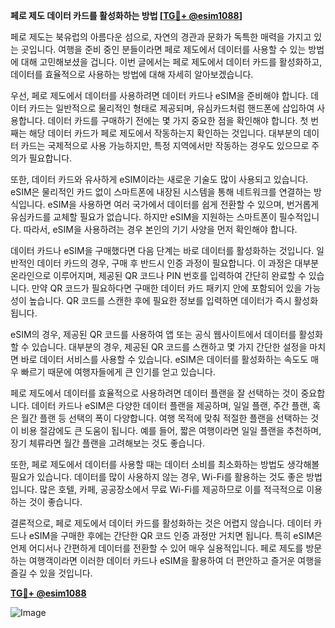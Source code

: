 **페로 제도 데이터 카드를 활성화하는 방법 [[TG💪+ @esim1088](https://t.me/s/esim1088)]**

페로 제도는 북유럽의 아름다운 섬으로, 자연의 경관과 문화가 독특한 매력을 가지고 있는 곳입니다. 여행을 준비 중인 분들이라면 페로 제도에서 데이터를 사용할 수 있는 방법에 대해 고민해보셨을 겁니다. 이번 글에서는 페로 제도에서 데이터 카드를 활성화하고, 데이터를 효율적으로 사용하는 방법에 대해 자세히 알아보겠습니다.

우선, 페로 제도에서 데이터를 사용하려면 데이터 카드나 eSIM을 준비해야 합니다. 데이터 카드는 일반적으로 물리적인 형태로 제공되며, 유심카드처럼 핸드폰에 삽입하여 사용합니다. 데이터 카드를 구매하기 전에는 몇 가지 중요한 점을 확인해야 합니다. 첫 번째는 해당 데이터 카드가 페로 제도에서 작동하는지 확인하는 것입니다. 대부분의 데이터 카드는 국제적으로 사용 가능하지만, 특정 지역에서만 작동하는 경우도 있으므로 주의가 필요합니다.

또한, 데이터 카드와 유사하게 eSIM이라는 새로운 기술도 많이 사용되고 있습니다. eSIM은 물리적인 카드 없이 스마트폰에 내장된 시스템을 통해 네트워크를 연결하는 방식입니다. eSIM을 사용하면 여러 국가에서 데이터를 쉽게 전환할 수 있으며, 번거롭게 유심카드를 교체할 필요가 없습니다. 하지만 eSIM을 지원하는 스마트폰이 필수적입니다. 따라서, eSIM을 사용하려는 경우 본인의 기기 사양을 먼저 확인해야 합니다.

데이터 카드나 eSIM을 구매했다면 다음 단계는 바로 데이터를 활성화하는 것입니다. 일반적인 데이터 카드의 경우, 구매 후 반드시 인증 과정이 필요합니다. 이 과정은 대부분 온라인으로 이루어지며, 제공된 QR 코드나 PIN 번호를 입력하여 간단히 완료할 수 있습니다. 만약 QR 코드가 필요하다면 구매한 데이터 카드 패키지 안에 포함되어 있을 가능성이 높습니다. QR 코드를 스캔한 후에 필요한 정보를 입력하면 데이터가 즉시 활성화됩니다.

eSIM의 경우, 제공된 QR 코드를 사용하여 앱 또는 공식 웹사이트에서 데이터를 활성화할 수 있습니다. 대부분의 경우, 제공된 QR 코드를 스캔하고 몇 가지 간단한 설정을 마치면 바로 데이터 서비스를 사용할 수 있습니다. eSIM은 데이터를 활성화하는 속도도 매우 빠르기 때문에 여행자들에게 큰 인기를 얻고 있습니다.

페로 제도에서 데이터를 효율적으로 사용하려면 데이터 플랜을 잘 선택하는 것이 중요합니다. 데이터 카드나 eSIM은 다양한 데이터 플랜을 제공하며, 일일 플랜, 주간 플랜, 혹은 월간 플랜 등 선택의 폭이 다양합니다. 여행 목적에 맞춰 적절한 플랜을 선택하는 것이 비용 절감에도 큰 도움이 됩니다. 예를 들어, 짧은 여행이라면 일일 플랜을 추천하며, 장기 체류라면 월간 플랜을 고려해보는 것도 좋습니다.

또한, 페로 제도에서 데이터를 사용할 때는 데이터 소비를 최소화하는 방법도 생각해볼 필요가 있습니다. 데이터를 많이 사용하지 않는 경우, Wi-Fi를 활용하는 것도 좋은 방법입니다. 많은 호텔, 카페, 공공장소에서 무료 Wi-Fi를 제공하므로 이를 적극적으로 이용하는 것이 좋습니다.

결론적으로, 페로 제도에서 데이터 카드를 활성화하는 것은 어렵지 않습니다. 데이터 카드나 eSIM을 구매한 후에는 간단한 QR 코드 인증 과정만 거치면 됩니다. 특히 eSIM은 언제 어디서나 간편하게 데이터를 전환할 수 있어 매우 실용적입니다. 페로 제도를 방문하는 여행객이라면 이러한 데이터 카드나 eSIM을 활용하여 더 편안하고 즐거운 여행을 즐길 수 있을 것입니다.

**[TG💪+ @esim1088](https://t.me/s/esim1088)**  

![Image](https://i.postimg.cc/Y0z9fWf4/image.png)